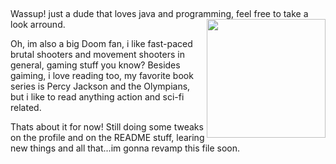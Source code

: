 
##
Wassup! just a dude that loves java and programming, feel free to take a look arround.
<img align="right" alt="" height="190px" src="https://media.tenor.com/8oz5KxyfiesAAAAM/demon.gif">

Oh, im also a big Doom fan, i like fast-paced brutal shooters and movement shooters in general, gaming stuff you know? 
Besides gaiming, i love reading too, my favorite book series is Percy Jackson and the Olympians, but i like to read anything action and sci-fi related.

Thats about it for now! Still doing some tweaks on the profile and on the README stuff, learing new things and all that...im gonna revamp this file soon. 
